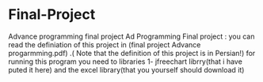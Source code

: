 # Final-Project
Advance programming final project
Ad Programming Final project :  you can read the definiation of this project in (final project Advance progarmming.pdf) .( Note that the definition of this project is in Persian!)
for running this program you  need to libraries 1- jfreechart librry(that i have puted it here) and the excel library(that you yourself should download it)
